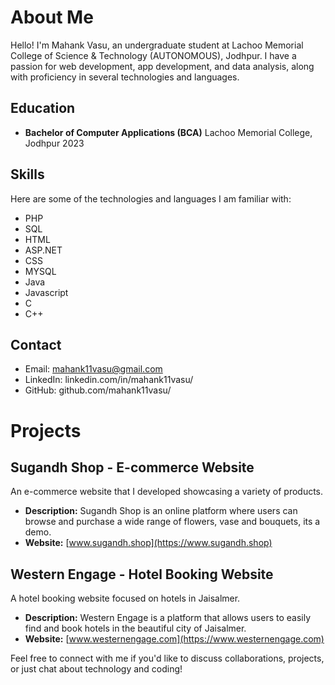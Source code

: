 # About Me
Hello! I'm Mahank Vasu, an undergraduate student at Lachoo Memorial College of Science & Technology (AUTONOMOUS), Jodhpur. I have a passion for web development, app development, and data analysis, along with proficiency in several technologies and languages.

## Education
- **Bachelor of Computer Applications (BCA)**
  Lachoo Memorial College, Jodhpur
  2023

## Skills
Here are some of the technologies and languages I am familiar with:
- PHP
- SQL
- HTML
- ASP.NET
- CSS
- MYSQL
- Java
- Javascript
- C
- C++
  
## Contact
- Email: mahank11vasu@gmail.com
- LinkedIn: linkedin.com/in/mahank11vasu/
- GitHub: github.com/mahank11vasu/

# Projects
## Sugandh Shop - E-commerce Website
An e-commerce website that I developed showcasing a variety of products.
- **Description:** Sugandh Shop is an online platform where users can browse and purchase a wide range of flowers, vase and bouquets, its a demo.
- **Website:** [www.sugandh.shop](https://www.sugandh.shop)

## Western Engage - Hotel Booking Website
A hotel booking website focused on hotels in Jaisalmer.
- **Description:** Western Engage is a platform that allows users to easily find and book hotels in the beautiful city of Jaisalmer.
- **Website:** [www.westernengage.com](https://www.westernengage.com)


Feel free to connect with me if you'd like to discuss collaborations, projects, or just chat about technology and coding!
